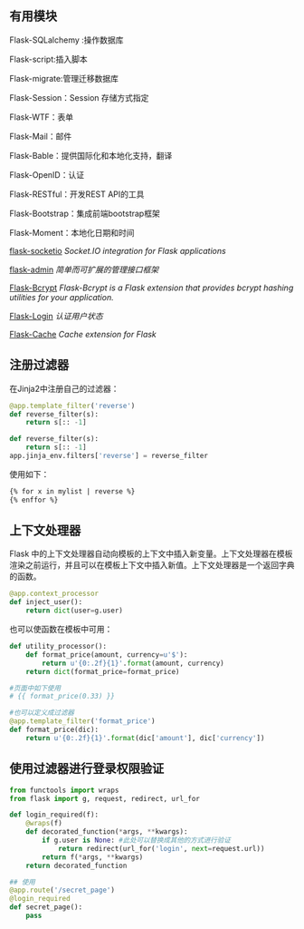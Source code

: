 ## 有用模块

Flask-SQLalchemy :操作数据库

Flask-script:插入脚本

Flask-migrate:管理迁移数据库

Flask-Session：Session 存储方式指定

Flask-WTF：表单

Flask-Mail：邮件

Flask-Bable：提供国际化和本地化支持，翻译 

Flask-OpenID：认证

Flask-RESTful：开发REST API的工具

Flask-Bootstrap：集成前端bootstrap框架

Flask-Moment：本地化日期和时间 

[flask-socketio](https://github.com/miguelgrinberg/Flask-SocketIO) *Socket.IO integration for Flask applications*

[flask-admin](https://github.com/flask-admin/flask-admin) *简单而可扩展的管理接口框架*

[Flask-Bcrypt](http://flask-bcrypt.readthedocs.io/en/latest/) *Flask-Bcrypt is a Flask extension that provides bcrypt hashing utilities for your application.*

[Flask-Login](https://github.com/maxcountryman/flask-login) *认证用户状态*

[Flask-Cache](http://pythonhosted.org/Flask-Cache/) *Cache extension for Flask*

## 注册过滤器
在Jinja2中注册自己的过滤器：       
```python
@app.template_filter('reverse')
def reverse_filter(s):
    return s[:: -1]

def reverse_filter(s):
    return s[:: -1]
app.jinja_env.filters['reverse'] = reverse_filter
```
使用如下：
```html
{% for x in mylist | reverse %}
{% enffor %}
```

## 上下文处理器
Flask 中的上下文处理器自动向模板的上下文中插入新变量。上下文处理器在模板渲染之前运行，并且可以在模板上下文中插入新值。上下文处理器是一个返回字典的函数。
```python
@app.context_processor
def inject_user():
    return dict(user=g.user)
```
也可以使函数在模板中可用：
```python
def utility_processor():
    def format_price(amount, currency=u'$'):
        return u'{0:.2f}{1}'.format(amount, currency)
    return dict(format_price=format_price)

#页面中如下使用
# {{ format_price(0.33) }}

#也可以定义成过滤器
@app.template_filter('format_price')
def format_price(dic):
    return u'{0:.2f}{1}'.format(dic['amount'], dic['currency'])

```

## 使用过滤器进行登录权限验证
```python
from functools import wraps
from flask import g, request, redirect, url_for

def login_required(f):
    @wraps(f)
    def decorated_function(*args, **kwargs):
        if g.user is None: #此处可以替换成其他的方式进行验证
            return redirect(url_for('login', next=request.url))
        return f(*args, **kwargs)
    return decorated_function

## 使用
@app.route('/secret_page')
@login_required
def secret_page():
    pass
```